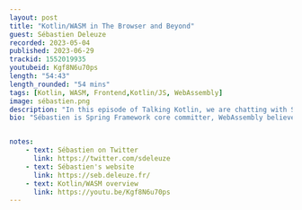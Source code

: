 ```yaml
---
layout: post
title: "Kotlin/WASM in The Browser and Beyond"
guest: Sébastien Deleuze
recorded: 2023-05-04
published: 2023-06-29
trackid: 1552019935
youtubeid: Kgf8N6u70ps
length: "54:43"
length_rounded: "54 mins"
tags: [Kotlin, WASM, Frontend,Kotlin/JS, WebAssembly]
image: sébastien.png
description: "In this episode of Talking Kotlin, we are chatting with Sébastien Deleuze about the promising future and the huge potential of Kotlin for WebAssembly in the browser and beyond."
bio: "Sébastien is Spring Framework core committer, WebAssembly believer since 2016, Kotlin Google Developer Expert."


notes:
    - text: Sébastien on Twitter 
      link: https://twitter.com/sdeleuze
    - text: Sébastien's website
      link: https://seb.deleuze.fr/
    - text: Kotlin/WASM overview
      link: https://youtu.be/Kgf8N6u70ps
---
```

